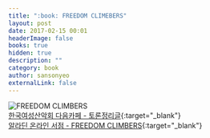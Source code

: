 ```yaml
---
title: ":book: FREEDOM CLIMEBERS"
layout: post
date: 2017-02-15 00:01
headerImage: false
books: true
hidden: true
description: ""
category: book
author: sansonyeo
externalLink: false
---
```

![FREEDOM CLIMBERS](https://image.aladin.co.kr/product/10329/92/cover500/899674557x_1.jpg)
<br>[한국여성산악회 다음카페 - 토론정리글](https://cafe.daum.net/8848kwca/5NO3/206){:target="_blank"}
<br>[알라딘 온라인 서점 - FREEDOM CLIMBERS](https://www.aladin.co.kr/shop/wproduct.aspx?ItemId=103299292&start=slayer){:target="_blank"}
<script src="https://utteranc.es/client.js"
        repo="sansonyeo/comments"
        issue-term="pathname"
        theme="github-dark"
        crossorigin="anonymous"
        async>
</script>
